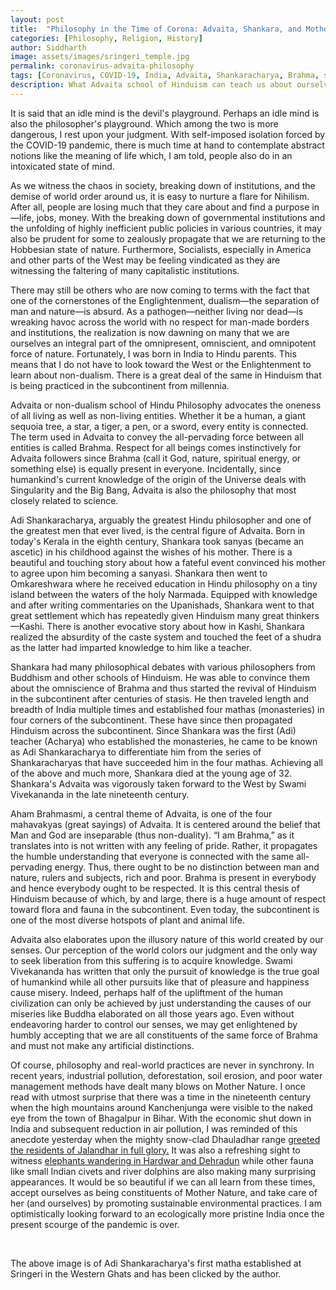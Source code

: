 ```yaml
---
layout: post
title:  "Philosophy in the Time of Corona: Advaita, Shankara, and Mother Nature"
categories: [Philosophy, Religion, History]
author: Siddharth
image: assets/images/sringeri_temple.jpg
permalink: coronavirus-advaita-philosophy
tags: [Coronavirus, COVID-19, India, Advaita, Shankaracharya, Brahma, sticky]
description: What Advaita school of Hinduism can teach us about ourselves and Mother Nature during the Coronavirus pandemic?
---
```

It is said that an idle mind is the devil's playground. Perhaps an idle mind is also the philosopher's playground. Which among the two is more dangerous, I rest upon your judgment. With self-imposed isolation forced by the COVID-19 pandemic, there is much time at hand to contemplate abstract notions like the meaning of life which, I am told, people also do in an intoxicated state of mind. 
 
As we witness the chaos in society, breaking down of institutions, and the demise of world order around us, it is easy to nurture a flare for Nihilism. After all, people are losing much that they care about and find a purpose in—life, jobs, money. With the breaking down of governmental institutions and the unfolding of highly inefficient public policies in various countries, it may also be prudent for some to zealously propagate that we are returning to the Hobbesian state of nature. Furthermore, Socialists, especially in America and other parts of the West may be feeling vindicated as they are witnessing the faltering of many capitalistic institutions. 

There may still be others who are now coming to terms with the fact that one of the cornerstones of the Englightenment, dualism—the separation of man and nature—is absurd. As a pathogen—neither living nor dead—is wreaking havoc across the world with no respect for man-made borders and institutions, the realization is now dawning on many that we are ourselves an integral part of the omnipresent, omniscient, and omnipotent force of nature. Fortunately, I was born in India to Hindu parents. This means that I do not have to look toward the West or the Enlightenment to learn about non-dualism. There is a great deal of the same in Hinduism that is being practiced in the subcontinent from millennia.

Advaita or non-dualism school of Hindu Philosophy advocates the oneness of all living as well as non-living entities. Whether it be a human, a giant sequoia tree, a star, a tiger, a pen, or a sword, every entity is connected. The term used in Advaita to convey the all-pervading force between all entities is called Brahma. Respect for all beings comes instinctively for Advaita followers since Brahma (call it God, nature, spiritual energy, or something else) is equally present in everyone. Incidentally, since humankind's current knowledge of the origin of the Universe deals with Singularity and the Big Bang, Advaita is also the philosophy that most closely related to science. 

Adi Shankaracharya, arguably the greatest Hindu philosopher and one of the greatest men that ever lived, is the central figure of Advaita. Born in today's Kerala in the eighth century, Shankara took sanyas (became an ascetic) in his childhood against the wishes of his mother. There is a beautiful and touching story about how a fateful event convinced his mother to agree upon him becoming a sanyasi. Shankara then went to Omkareshwara where he received education in Hindu philosophy on a tiny island between the waters of the holy Narmada. Equipped with knowledge and after writing commentaries on the Upanishads, Shankara went to that great settlement which has repeatedly given Hinduism many great thinkers—Kashi. There is another evocative story about how in Kashi, Shankara realized the absurdity of the caste system and touched the feet of a shudra as the latter had imparted knowledge to him like a teacher.

Shankara had many philosophical debates with various philosophers from Buddhism and other schools of Hinduism. He was able to convince them about the omniscience of Brahma and thus started the revival of Hinduism in the subcontinent after centuries of stasis. He then traveled length and breadth of India multiple times and established four mathas (monasteries) in four corners of the subcontinent. These have since then propagated Hinduism across the subcontinent. Since Shankara was the first (Adi) teacher (Acharya) who established the monasteries, he came to be known as Adi Shankaracharya to differentiate him from the series of Shankaracharyas that have succeeded him in the four mathas. Achieving all of the above and much more, Shankara died at the young age of 32. Shankara's Advaita was vigorously taken forward to the West by Swami Vivekananda in the late nineteenth century.

Aham Brahmasmi, a central theme of Advaita, is one of the four mahavakyas (great sayings) of Advaita. It is centered around the belief that Man and God are inseparable (thus non-duality). &ldquo;I am Brahma,&rdquo; as it translates into is not written with any feeling of pride. Rather, it propagates the humble understanding that everyone is connected with the same all-pervading energy. Thus, there ought to be no distinction between man and nature, rulers and subjects, rich and poor. Brahma is present in everybody and hence everybody ought to be respected. It is this central thesis of Hinduism because of which, by and large, there is a huge amount of respect toward flora and fauna in the subcontinent. Even today, the subcontinent is one of the most diverse hotspots of plant and animal life.

Advaita also elaborates upon the illusory nature of this world created by our senses. Our perception of the world colors our judgment and the only way to seek liberation from this suffering is to acquire knowledge. Swami Vivekananda has written that only the pursuit of knowledge is the true goal of humankind while all other pursuits like that of pleasure and happiness cause misery. Indeed, perhaps half of the upliftment of the human civilization can only be achieved by just understanding the causes of our miseries like Buddha elaborated on all those years ago. Even without endeavoring harder to control our senses, we may get enlightened by humbly accepting that we are all constituents of the same force of Brahma and must not make any artificial distinctions.

Of course, philosophy and real-world practices are never in synchrony. In recent years, industrial pollution, deforestation, soil erosion, and poor water management methods have dealt many blows on Mother Nature. I once read with utmost surprise that there was a time in the nineteenth century when the high mountains around Kanchenjunga were visible to the naked eye from the town of Bhagalpur in Bihar. With the economic shut down in India and subsequent reduction in air pollution, I was reminded of this anecdote yesterday when the mighty snow-clad Dhauladhar range <a target="_blank" href="https://www.indiatoday.in/trending-news/story/jalandhar-sees-dhauladhar-range-the-first-time-ever-stunned-internet-thanks-lockdown-1662978-2020-04-03">greeted the residents of Jalandhar in full glory.</a> It was also a refreshing sight to witness <a target="_blank" href="https://twitter.com/verma_akash/status/1245448101415927809">elephants wandering in Hardwar and Dehradun</a> while other fauna like small Indian civets and river dolphins are also making many surprising appearances. It would be so beautiful if we can all learn from these times, accept ourselves as being constituents of Mother Nature, and take care of her (and ourselves) by promoting sustainable environmental practices. I am optimistically looking forward to an ecologically more pristine India once the present scourge of the pandemic is over.

<br>

The above image is of Adi Shankaracharya's first matha established at Sringeri in the Western Ghats and has been clicked by the author.